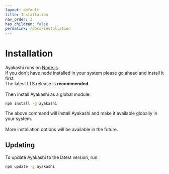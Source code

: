 ```yaml
---
layout: default
title: Installation
nav_order: 3
has_children: false
permalink: /docs/installation
---
```


# Installation

Ayakashi runs on [Node.js](https://nodejs.org/).  
If you don't have node installed in your system please go ahead and install it first.  
The latest LTS release is **recommended**.  
<br/>
Then install Ayakashi as a global module:

```bash
npm install -g ayakashi
```

The above command will install Ayakashi and make it available globally in your system.  
<br/>
More installation options will be available in the future.

## Updating

To update Ayakashi to the latest version, run:

```bash
npm update -g ayakashi
```

